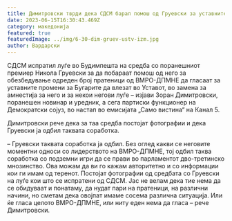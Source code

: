 ```yaml
---
title: Димитровски тврди дека СДСМ барал помош од Груевски за уставните измени
date: 2023-06-15T16:30:43.469Z
category: македонија
featured: true
featuredImage: ../img/6-30-dim-gruev-ustv-izm.jpg
author: Вардарски
---
```

<!--StartFragment-->

СДСМ испратил луѓе во Будимпешта на средба со поранешниот премиер Никола Груевски за да побараат помош од него за обезбедување одреден број пратеници од ВМРО-ДПМНЕ да гласаат за уставните промени за Бугарите да влезат во Уставот, во замена за амнестија за него и за некои негови луѓе – изјави Зоран Димитровски, поранешен новинар и уредник, а сега партиски функционер на Демократски сојуз, во настап во емисијата „Само вистина“ на Канал 5.

Димитровски рече дека за таа средба постојат фотографии и дека Груевски ја одбил таквата соработка.

– Груевски таквата соработка ја одбил. Без оглед какви се неговите моментни односи со лидерството на ВМРО-ДПМНЕ, тој одбил таква соработка со подземни игри да се прави во парламентот дво-третинско мнозинство. Ова можам да ви го кажам авторитетно и со информации кои ги имам од теренот. Постојат фотографии од средбата со Груевски на луѓе кои што се испратени од СДСМ. Јас не велам дека тие нема да се обидуваат и понатаму, да нудат пари на пратеници, на различни начини, но сметам дека овојпат имаме сосема различна ситуација. Или ќе гласа целото ВМРО-ДПМНЕ, или ниту еден нема да гласа – рече Димитровски.

<!--EndFragment-->